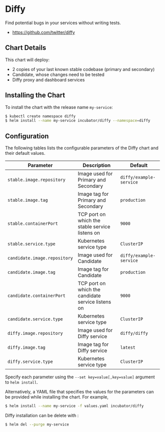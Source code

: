 # Diffy

Find potential bugs in your services without writing tests.

* https://github.com/twitter/diffy

## Chart Details

This chart will deploy:

* 2 copies of your last known stable codebase (primary and secondary)
* Candidate, whose changes need to be tested
* Diffy proxy and dashboard services

## Installing the Chart

To install the chart with the release name `my-service`:

```bash
$ kubectl create namespace diffy
$ helm install --name my-service incubator/diffy --namespace=diffy
```

## Configuration

The following tables lists the configurable parameters of the Diffy chart and their default values.

| Parameter                         | Description                          | Default                                                                      |
| --------------------------------- | ------------------------------------ | ---------------------------------------------------------------------------- |
| `stable.image.repository`         | Image used for Primary and Secondary | `diffy/example-service`                                                      |
| `stable.image.tag`                | Image tag for Primary and Secondary  | `production`                                                                 |
| `stable.containerPort`            | TCP port on which the stable service listens on  | `9000`                                                           |
| `stable.service.type`             | Kubernetes service type              | `ClusterIP`                                                                  |
| `candidate.image.repository`      | Image used for Candidate             | `diffy/example-service`                                                      |
| `candidate.image.tag`             | Image tag for Candidate              | `production`                                                                 |
| `candidate.containerPort`         | TCP port on which the candidate service listens on  | `9000`                                                        |
| `candidate.service.type`          | Kubernetes service type              | `ClusterIP`                                                                  |
| `diffy.image.repository`          | Image used for Diffy service         | `diffy/diffy`                                                                |
| `diffy.image.tag`                 | Image tag for Diffy service          | `latest`                                                                     |
| `diffy.service.type`              | Kubernetes service type              | `ClusterIP`                                                                  |


Specify each parameter using the `--set key=value[,key=value]` argument to `helm install`.

Alternatively, a YAML file that specifies the values for the parameters can be provided while installing the chart. For example,

```bash
$ helm install --name my-service -f values.yaml incubator/diffy
```

Diffy installation can be delete with : 

```bash
$ helm del --purge my-service
```